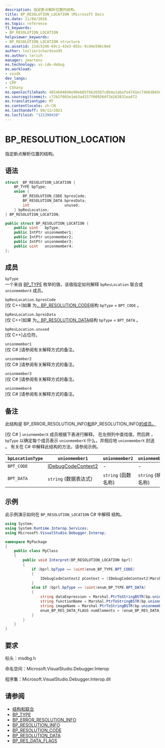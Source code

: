 ```yaml
---
description: 指定断点解析位置的结构。
title: BP_RESOLUTION_LOCATION |Microsoft Docs
ms.date: 11/04/2016
ms.topic: reference
f1_keywords:
- BP_RESOLUTION_LOCATION
helpviewer_keywords:
- BP_RESOLUTION_LOCATION structure
ms.assetid: 21dc5246-69c1-43e3-855c-9cd4e596c0e6
author: leslierichardson95
ms.author: lerich
manager: jmartens
ms.technology: vs-ide-debug
ms.workload:
- vssdk
dev_langs:
- CPP
- CSharp
ms.openlocfilehash: 4854b04848e99e605fbb26587c8b4a1abafe4741ec74b6d84568cf2b729232a0
ms.sourcegitcommit: c72b2f603e1eb3a4157f00926df2e263831ea472
ms.translationtype: MT
ms.contentlocale: zh-CN
ms.lasthandoff: 08/12/2021
ms.locfileid: "121390438"
---
```

# <a name="bp_resolution_location"></a>BP_RESOLUTION_LOCATION
指定断点解析位置的结构。

## <a name="syntax"></a>语法

```cpp
struct _BP_RESOLUTION_LOCATION {
    BP_TYPE bpType;
    union {
        BP_RESOLUTION_CODE bpresCode;
        BP_RESOLUTION_DATA bpresData;
        int                unused;
    } bpResLocation;
} BP_RESOLUTION_LOCATION;
```

```csharp
public struct BP_RESOLUTION_LOCATION {
    public uint   bpType;
    public IntPtr unionmember1;
    public IntPtr unionmember2;
    public IntPtr unionmember3;
    public uint   unionmember4;
};
```

## <a name="members"></a>成员
`bpType`\
一个来自 [BP_TYPE](../../../extensibility/debugger/reference/bp-type.md) 枚举的值，该值指定如何解释 `bpResLocation` 联合或 `unionmemberX` 成员。

`bpResLocation.bpresCode`\
[仅 C++]如果 为[，BP_RESOLUTION_CODE](../../../extensibility/debugger/reference/bp-resolution-code.md)结构 `bpType`  =  `BPT_CODE` 。

`bpResLocation.bpresData`\
[仅 C++]如果 为[，BP_RESOLUTION_DATA](../../../extensibility/debugger/reference/bp-resolution-data.md)结构 `bpType`  =  `BPT_DATA` 。

`bpResLocation.unused`\
[仅 C++]占位符。

`unionmember1`\
[仅 C# ]请参阅有关解释方式的备注。

`unionmember2`\
[仅 C# ]请参阅有关解释方式的备注。

`unionmember3`\
[仅 C# ]请参阅有关解释方式的备注。

`unionmember4`\
[仅 C# ]请参阅有关解释方式的备注。

## <a name="remarks"></a>备注
此结构是 BP_ERROR_RESOLUTION_INFO[和](../../../extensibility/debugger/reference/bp-error-resolution-info.md)BP_RESOLUTION_INFO[的成员。](../../../extensibility/debugger/reference/bp-resolution-info.md)

 [仅 C# ] `unionmemberX` 成员根据下表进行解释。 在左侧列中查找值，然后跨 ， `bpType` 以确定每个成员表示 `unionmemberX` 什么，并相应地 `unionmemberX` 封送 。 有关在 C# 中解释此结构的方法，请参阅示例。

|`bpLocationType`|`unionmember1`|`unionmember2`|`unionmember3`|`unionmember4`|
|----------------------|--------------------|--------------------|--------------------|--------------------|
|`BPT_CODE`|[IDebugCodeContext2](../../../extensibility/debugger/reference/idebugcodecontext2.md)|-|-|-|
|`BPT_DATA`|`string` (数据表达式) |`string` (函数名称) |`string` (映像名称) |`enum_BP_RES_DATA_FLAGS`|

## <a name="example"></a>示例
此示例演示如何在 `BP_RESOLUTION_LOCATION` C# 中解释 结构。

```csharp
using System;
using System.Runtime.Interop.Services;
using Microsoft.VisualStudio.Debugger.Interop;

namespace MyPackage
{
    public class MyClass
    {
        public void Interpret(BP_RESOLUTION_LOCATION bprl)
        {
            if (bprl.bpType == (uint)enum_BP_TYPE.BPT_CODE)
            {
                IDebugCodeContext2 pContext = (IDebugCodeContext2)Marshal.GetObjectForIUnknown(bp.unionmember1);
            }
            else if (bprl.bpType == (uint)enum_BP_TYPE.BPT_DATA)
            {
                string dataExpression = Marshal.PtrToStringBSTR(bp.unionmember3);
                string functionName = Marshal.PtrToStringBSTR(bp.unionmember2);
                string imageName = Marshal.PtrToStringBSTR(bp.unionmember3);
                enum_BP_RES_DATA_FLAGS numElements = (enum_BP_RES_DATA_FLAGS)bp.unionmember4;
            }
        }
    }
}
```

## <a name="requirements"></a>要求
标头：msdbg.h

命名空间：Microsoft.VisualStudio.Debugger.Interop

程序集：Microsoft.VisualStudio.Debugger.Interop.dll

## <a name="see-also"></a>请参阅
- [结构和联合](../../../extensibility/debugger/reference/structures-and-unions.md)
- [BP_TYPE](../../../extensibility/debugger/reference/bp-type.md)
- [BP_ERROR_RESOLUTION_INFO](../../../extensibility/debugger/reference/bp-error-resolution-info.md)
- [BP_RESOLUTION_INFO](../../../extensibility/debugger/reference/bp-resolution-info.md)
- [BP_RESOLUTION_CODE](../../../extensibility/debugger/reference/bp-resolution-code.md)
- [BP_RESOLUTION_DATA](../../../extensibility/debugger/reference/bp-resolution-data.md)
- [BP_RES_DATA_FLAGS](../../../extensibility/debugger/reference/bp-res-data-flags.md)
